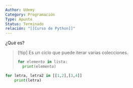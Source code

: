 ```yaml
---
Author: Udemy
Category: Programación
Type: Apunte
Status: Terminado
relación: "[[Curso de Python]]"
---
```

¿Qué es?

>[!tip] Es un ciclo que puede iterar varias colecciones.
>```python
>for elemento in lista:
>	print(elemento)
>```

```python
for letra, letra2 in [[1,2],[3,4]]
	print(letra)
```
